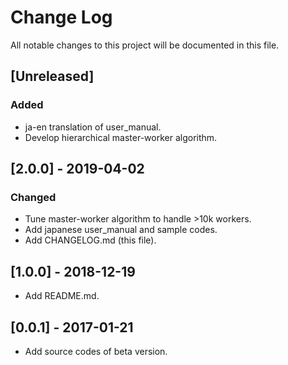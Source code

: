 # Change Log
All notable changes to this project will be documented in this file.

## [Unreleased]
### Added
- ja-en translation of user_manual.
- Develop hierarchical master-worker algorithm.


## [2.0.0] - 2019-04-02
### Changed
- Tune master-worker algorithm to handle >10k workers.
- Add japanese user_manual and sample codes.
- Add CHANGELOG.md (this file).


## [1.0.0] - 2018-12-19
- Add README.md.


## [0.0.1] - 2017-01-21
- Add source codes of beta version.
